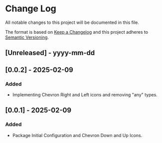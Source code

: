 # Change Log

All notable changes to this project will be documented in this file.

The format is based on [Keep a Changelog](http://keepachangelog.com/)
and this project adheres to [Semantic Versioning](http://semver.org/).

## [Unreleased] - yyyy-mm-dd

## [0.0.2] - 2025-02-09

### Added

- Implementing Chevron Right and Left icons and removing "any" types.

## [0.0.1] - 2025-02-09

### Added

- Package Initial Configuration and Chevron Down and Up Icons.
